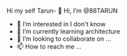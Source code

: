 Hi my self Tarun- 👋 Hi, I’m @88TARUN
- 👀 I’m interested in I don't know
- 🌱 I’m currently learning architecture
- 💞️ I’m looking to collaborate on ...
- 📫 How to reach me ...

<!---
88TARUN/88TARUN is a ✨ special ✨ repository because its `README.md` (this file) appears on your GitHub profile.
You can click the Preview link to take a look at your changes.
--->
